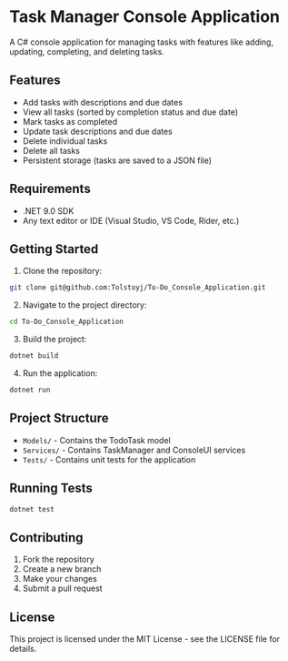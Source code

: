 # Task Manager Console Application

A C# console application for managing tasks with features like adding, updating, completing, and deleting tasks.

## Features

- Add tasks with descriptions and due dates
- View all tasks (sorted by completion status and due date)
- Mark tasks as completed
- Update task descriptions and due dates
- Delete individual tasks
- Delete all tasks
- Persistent storage (tasks are saved to a JSON file)

## Requirements

- .NET 9.0 SDK
- Any text editor or IDE (Visual Studio, VS Code, Rider, etc.)

## Getting Started

1. Clone the repository:
```bash
git clone git@github.com:Tolstoyj/To-Do_Console_Application.git
```

2. Navigate to the project directory:
```bash
cd To-Do_Console_Application
```

3. Build the project:
```bash
dotnet build
```

4. Run the application:
```bash
dotnet run
```

## Project Structure

- `Models/` - Contains the TodoTask model
- `Services/` - Contains TaskManager and ConsoleUI services
- `Tests/` - Contains unit tests for the application

## Running Tests

```bash
dotnet test
```

## Contributing

1. Fork the repository
2. Create a new branch
3. Make your changes
4. Submit a pull request

## License

This project is licensed under the MIT License - see the LICENSE file for details. 